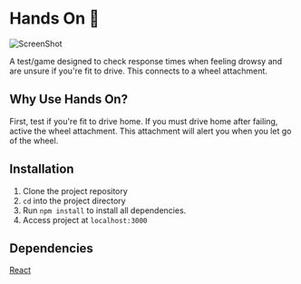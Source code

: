 # Hands On 🚗

![ScreenShot](https://i.imgur.com/yBw24fe.png)

A test/game designed to check response times when feeling drowsy and are unsure if you're fit to drive. This connects to a wheel attachment.

## Why Use Hands On?
First, test if you're fit to drive home. If you must drive home after failing, active the wheel attachment. This attachment will alert you when you let go of the wheel.

## Installation

1. Clone the project repository
2. `cd` into the project directory
3. Run `npm install` to install all dependencies.
4. Access project at `localhost:3000`

## Dependencies

[React](https://facebook.github.io/react/)
